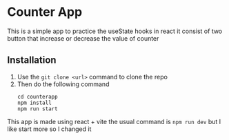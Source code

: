 # Counter App
This is a simple app to practice the useState hooks in react it consist of two button that increase or decrease the value of counter

## Installation

1. Use the ```git clone <url>``` command to clone the repo
2. Then do the following command 
   ```
   cd counterapp
   npm install
   npm run start
   ```

This app is made using react + vite the usual command is ```npm run dev``` but I like start more so I changed it 